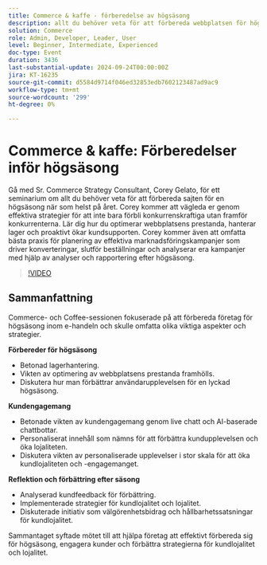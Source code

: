 ```yaml
---
title: Commerce & kaffe - förberedelse av högsäsong
description: allt du behöver veta för att förbereda webbplatsen för högsäsong när som helst på året. effektiva strategier för att inte bara förbli konkurrenskraftiga utan framför konkurrenterna. Lär dig hur du optimerar webbplatsens prestanda, hanterar lager och proaktivt ökar kundsupporten. Corey kommer även att omfatta bästa praxis för planering av effektiva marknadsföringskampanjer som driver konverteringar, slutför beställningar och analyserar era kampanjer med hjälp av analyser och rapportering efter högsäsong.
solution: Commerce
role: Admin, Developer, Leader, User
level: Beginner, Intermediate, Experienced
doc-type: Event
duration: 3436
last-substantial-update: 2024-09-24T00:00:00Z
jira: KT-16235
source-git-commit: d5584d9714f046ed32853edb7602123487ad9ac9
workflow-type: tm+mt
source-wordcount: '299'
ht-degree: 0%

---
```



# Commerce &amp; kaffe: Förberedelser inför högsäsong

Gå med Sr. Commerce Strategy Consultant, Corey Gelato, för ett seminarium om allt du behöver veta för att förbereda sajten för en högsäsong när som helst på året. Corey kommer att vägleda er genom effektiva strategier för att inte bara förbli konkurrenskraftiga utan framför konkurrenterna. Lär dig hur du optimerar webbplatsens prestanda, hanterar lager och proaktivt ökar kundsupporten. Corey kommer även att omfatta bästa praxis för planering av effektiva marknadsföringskampanjer som driver konverteringar, slutför beställningar och analyserar era kampanjer med hjälp av analyser och rapportering efter högsäsong.

>[!VIDEO](https://video.tv.adobe.com/v/3434700/?learn=on)

## Sammanfattning

Commerce- och Coffee-sessionen fokuserade på att förbereda företag för högsäsong inom e-handeln och skulle omfatta olika viktiga aspekter och strategier.

**Förbereder för högsäsong**

* Betonad lagerhantering.
* Vikten av optimering av webbplatsens prestanda framhölls.
* Diskutera hur man förbättrar användarupplevelsen för en lyckad högsäsong.

**Kundengagemang**

* Betonade vikten av kundengagemang genom live chatt och AI-baserade chattbottar.
* Personaliserat innehåll som nämns för att förbättra kundupplevelsen och öka lojaliteten.
* Diskutera vikten av personaliserade upplevelser i stor skala för att öka kundlojaliteten och -engagemanget.

**Reflektion och förbättring efter säsong**

* Analyserad kundfeedback för förbättring.
* Implementerade strategier för kundlojalitet och lojalitet.
* Diskuterade initiativ som välgörenhetsbidrag och hållbarhetssatsningar för kundlojalitet.

Sammantaget syftade mötet till att hjälpa företag att effektivt förbereda sig för högsäsong, engagera kunder och förbättra strategierna för kundlojalitet och lojalitet.